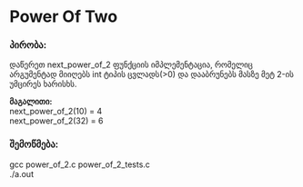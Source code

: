# Power Of Two

### პირობა:
დაწერეთ next_power_of_2 ფუნქციის იმპლემენტაცია, რომელიც არგუმენტად მიიღებს int ტიპის ცვლადს(>0) და დააბრუნებს მასზე მეტ 2-ის უმცირეს ხარისხს.

<b>მაგალითი:</b><br>
next_power_of_2(10) = 4<br>
next_power_of_2(32) = 6

### შემოწმება:
gcc power_of_2.c power_of_2_tests.c<br>
./a.out